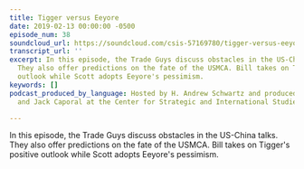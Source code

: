 ```yaml
---
title: Tigger versus Eeyore
date: 2019-02-13 00:00:00 -0500
episode_num: 38
soundcloud_url: https://soundcloud.com/csis-57169780/tigger-versus-eeyore
transcript_url: ''
excerpt: In this episode, the Trade Guys discuss obstacles in the US-China talks.
  They also offer predictions on the fate of the USMCA. Bill takes on Tigger's positive
  outlook while Scott adopts Eeyore's pessimism.
keywords: []
podcast_produced_by_language: Hosted by H. Andrew Schwartz and produced by Yumi Araki
  and Jack Caporal at the Center for Strategic and International Studies in Washington.

---
```

In this episode, the Trade Guys discuss obstacles in the US-China talks. They also offer predictions on the fate of the USMCA. Bill takes on Tigger's positive outlook while Scott adopts Eeyore's pessimism.